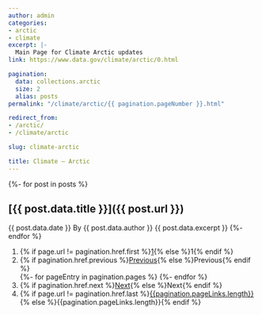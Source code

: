 ```yaml
---
author: admin
categories:
- arctic
- climate
excerpt: |-
  Main Page for Climate Arctic updates
link: https://www.data.gov/climate/arctic/0.html

pagination:
  data: collections.arctic
  size: 2
  alias: posts
permalink: "/climate/arctic/{{ pagination.pageNumber }}.html"

redirect_from:
- /arctic/
- /climate/arctic

slug: climate-arctic

title: Climate — Arctic
---
```


{%- for post in posts %}
## [{{ post.data.title }}]({{ post.url }})
{{ post.data.date }} By {{ post.data.author }}
{{ post.data.excerpt }}
{%- endfor %}

<nav aria-labelledby="my-pagination">
  <ol>
    <li>{% if page.url != pagination.href.first %}<a href="{{ pagination.href.first }}">1</a>{% else %}1{% endif %}</li>
    <li>{% if pagination.href.previous %}<a href="{{ pagination.href.previous }}">Previous</a>{% else %}Previous{% endif %}</li>
{%- for pageEntry in pagination.pages %}
{%- endfor %}
    <li>{% if pagination.href.next %}<a href="{{ pagination.href.next }}">Next</a>{% else %}Next{% endif %}</li>
    <li>{% if page.url != pagination.href.last %}<a href="{{ pagination.href.last }}">{{pagination.pageLinks.length}}</a>{% else %}{{pagination.pageLinks.length}}{% endif %}</li>
  </ol>
</nav>
